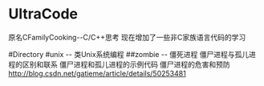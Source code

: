 # UltraCode
原名CFamilyCooking--C/C++思考
现在增加了一些非C家族语言代码的学习

#Directory
#unix  --  类Unix系统编程
##zombie -- 僵死进程
僵尸进程与孤儿进程的区别和联系
僵尸进程和孤儿进程的示例代码
僵尸进程的危害和预防
http://blog.csdn.net/gatieme/article/details/50253481
#
